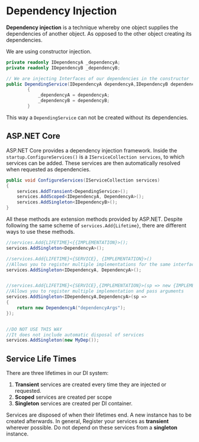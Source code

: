 # Dependency Injection

**Dependency injection** is a technique whereby one object supplies the dependencies of another object. As opposed to the other object creating its dependencies. 

We are using constructor injection. 
```csharp
private readonly IDependencyA _dependencyA;
private readonly IDependencyB _dependencyB;

// We are injecting Interfaces of our dependencies in the constructor
public DependingService(IDependencyA dependencyA,IDependencyB dependencyB)
        {
            _dependencyA = dependencyA;
            _dependencyB = dependencyB;
        }

```

This way a `DependingService` can not be created without its dependencies.

## ASP.NET Core

ASP.NET Core provides a dependency injection framework. 
Inside the `startup.ConfigureServices()` is a `IServiceCollection services`, to which services can be added. These services are then automatically resolved when 
requested as dependencies. 

```csharp
public void ConfigureServices(IServiceCollection services) 
{
	services.AddTransient<DependingService>();
	services.AddScoped<IDependencyA, DependencyA>(); 
	services.AddSingleton<IDependencyB>(); 
}
```

All these methods are extension methods provided by ASP.NET.
Despite following the same scheme of `services.Add{Lifetime}`, there are different ways to use these methods.

```csharp
//services.Add{LIFETIME}<{{IMPLEMENTATION}>();
services.AddSingleton<DependencyA>();

//services.Add{LIFETIME}<{SERVICE}, {IMPLEMENTATION}>()
//Allows you to register multiple implementations for the same interface
services.AddSingleton<IDependencyA, DependencyA>();


//services.Add{LIFETIME}<{SERVICE},{IMPLEMENTATION}>(sp => new {IMPLEMENTATION});
//Allows you to register multiple implementation and pass arguments
services.AddSingleton<IDependencyA,DependencyA>(sp => 
{
	return new DependencyA("dependencyArgs");
});


//DO NOT USE THIS WAY
//It does not include automatic disposal of services
services.AddSingleton(new MyDep());
```
 ## Service Life Times
 There are three lifetimes in our DI system:
 

 1. **Transient** services are created every time they are injected or requested.
 2. **Scoped** services are created per scope
 3. **Singleton** services are created per DI container.

Services are disposed of when their lifetimes end.  A new instance has to be created afterwards.
In general, Register your services as **transient** wherever possible.
Do not depend on these services from a **singleton** instance.

